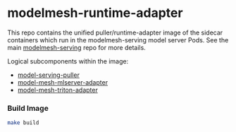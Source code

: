 # modelmesh-runtime-adapter

This repo contains the unified puller/runtime-adapter image of the sidecar containers which run in the modelmesh-serving model server Pods. See the main [modelmesh-serving](https://github.com/kserve/modelmesh-serving) repo for more details.

Logical subcomponents within the image:

- [model-serving-puller](model-serving-puller)
- [model-mesh-mlserver-adapter](model-mesh-mlserver-adapter)
- [model-mesh-triton-adapter](model-mesh-triton-adapter)

### Build Image

```bash
make build
```
